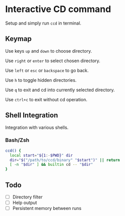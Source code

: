 # Interactive CD command

Setup and simply run `ccd` in terminal.

## Keymap
Use keys `up` and `down` to choose directory.

Use `right` or `enter` to select chosen directory.

Use `left` or `esc` or `backspace` to go back.

Use `h` to toggle hidden directories.

Use `q` to exit and cd into currently selected directory.

Use `ctrl+c` to exit without cd operation.

## Shell Integration

Integration with various shells.

### Bash/Zsh
```bash
ccd() {
  local start="${1:-$PWD}" dir
  dir="$("/path/to/ccd/binary" "$start")" || return
  [ -n "$dir" ] && builtin cd -- "$dir"
}
```

## Todo

- [ ] Directory filter
- [ ] Help output
- [ ] Persistent memory between runs
